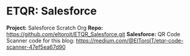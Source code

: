 # ETQR: Salesforce

**Project:** Salesforce Scratch Org
**Repo:** https://github.com/eltoroit/ETQR_Salesforce.git
**Salesforce:** QR Code Scanner code for this blog: https://medium.com/@ElToroIT/etqr-code-scanner-47ef5ea67d90
